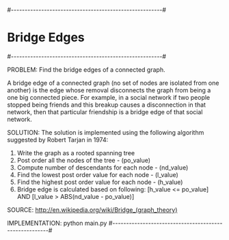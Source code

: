 #-------------------------------------------------------#
#                            Bridge Edges               #
#-------------------------------------------------------#

PROBLEM: Find the bridge edges of a connected graph.

A bridge edge of a connected graph (no set of nodes are isolated from one another) is the edge whose removal disconnects the graph from being a one big connected piece. For example, in a social network if two people stopped being friends and this breakup causes a disconnection in that network, then that particular friendship is a bridge edge of that social network.

SOLUTION: The solution is implemented using the following algorithm suggested by Robert Tarjan in 1974:

1. Write the graph as a rooted spanning tree
2. Post order all the nodes of the tree - (po_value)
3. Compute number of descendants for each node - (nd_value)
4. Find the lowest post order value for each node - (l_value)
5. Find the highest post order value for each node - (h_value)
6. Bridge edge is calculated based on following:
    [h_value <= po_value] AND [l_value > ABS(nd_value - po_value)]


SOURCE: http://en.wikipedia.org/wiki/Bridge_(graph_theory)

IMPLEMENTATION: python main.py
#-------------------------------------------------------#
